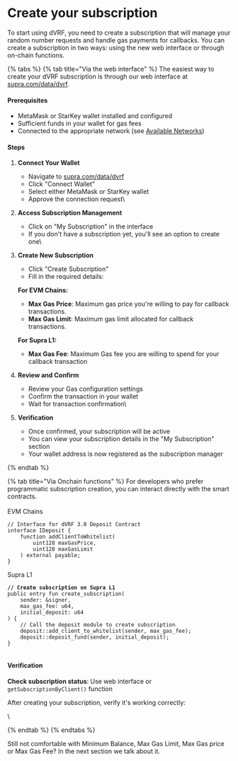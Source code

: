 # Create your subscription

To start using dVRF, you need to create a subscription that will manage your random number requests and handle gas payments for callbacks. You can create a subscription in two ways: using the new web interface or through on-chain functions.



{% tabs %}
{% tab title="Via the web interface" %}
The easiest way to create your dVRF subscription is through our web interface at [supra.com/data/dvrf](https://supra.com/data/dvrf).

#### Prerequisites

* MetaMask or StarKey wallet installed and configured
* Sufficient funds in your wallet for gas fees
* Connected to the appropriate network (see [Available Networks](https://docs.supra.com/dvrf/networks))

#### Steps

1. **Connect Your Wallet**
   * Navigate to [supra.com/data/dvrf](https://supra.com/data/dvrf)
   * Click "Connect Wallet"
   * Select either MetaMask or StarKey wallet
   * Approve the connection request\

2. **Access Subscription Management**
   * Click on "My Subscription" in the interface
   * If you don't have a subscription yet, you'll see an option to create one\

3.  **Create New Subscription**

    * Click "Create Subscription"
    * Fill in the required details:

    **For EVM Chains:**

    * **Max Gas Price**: Maximum gas price you're willing to pay for callback transactions.
    * **Max Gas Limit**: Maximum gas limit allocated for callback transactions.

    **For Supra L1:**

    * **Max Gas Fee**: Maximum Gas fee you are willing to spend for your callback transaction


4. **Review and Confirm**
   * Review your Gas configuration settings
   * Confirm the transaction in your wallet
   * Wait for transaction confirmation\

5. **Verification**
   * Once confirmed, your subscription will be active
   * You can view your subscription details in the "My Subscription" section
   * Your wallet address is now registered as the subscription manager


{% endtab %}

{% tab title="Via Onchain functions" %}
For developers who prefer programmatic subscription creation, you can interact directly with the smart contracts.\
\
EVM Chains

```solidity
// Interface for dVRF 3.0 Deposit Contract
interface IDeposit {
    function addClientToWhitelist(
        uint128 maxGasPrice, 
        uint128 maxGasLimit
    ) external payable;
}
```



Supra L1

<pre class="language-solidity"><code class="lang-solidity"><strong>// Create subscription on Supra L1
</strong>public entry fun create_subscription(
    sender: &#x26;signer,
    max_gas_fee: u64,
    initial_deposit: u64
) {
    // Call the deposit module to create subscription
    deposit::add_client_to_whitelist(sender, max_gas_fee);
    deposit::deposit_fund(sender, initial_deposit);
}

</code></pre>

#### Verification

**Check subscription status**: Use web interface or `getSubscriptionByClient()` function

After creating your subscription, verify it's working correctly:



\

{% endtab %}
{% endtabs %}

Still not comfortable with Minimum Balance,  Max Gas Limit, Max Gas price or Max Gas Fee? In the next section we talk about it.&#x20;

